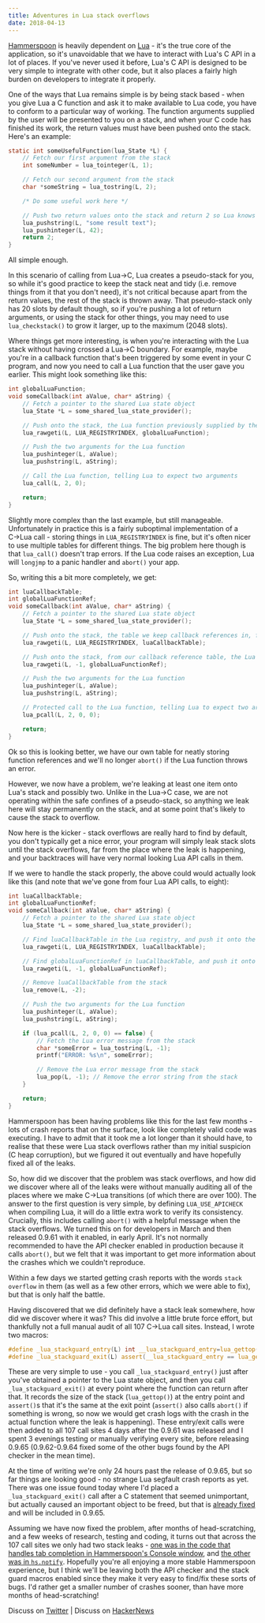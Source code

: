 ```yaml
---
title: Adventures in Lua stack overflows
date: 2018-04-13
---
```


[Hammerspoon](http://www.hammerspoon.org) is heavily dependent on [Lua](http://www.lua.org) - it's the true core of the application, so it's unavoidable that we have to interact with Lua's C API in a lot of places. If you've never used it before, Lua's C API is designed to be very simple to integrate with other code, but it also places a fairly high burden on developers to integrate it properly.

One of the ways that Lua remains simple is by being stack based - when you give Lua a C function and ask it to make available to Lua code, you have to conform to a particular way of working. The function arguments supplied by the user will be presented to you on a stack, and when your C code has finished its work, the return values must have been pushed onto the stack. Here's an example:

```C
static int someUsefulFunction(lua_State *L) {
    // Fetch our first argument from the stack
    int someNumber = lua_tointeger(L, 1);

    // Fetch our second argument from the stack
    char *someString = lua_tostring(L, 2);

    /* Do some useful work here */

    // Push two return values onto the stack and return 2 so Lua knows how many return values we provided
    lua_pushstring(L, "some result text");
    lua_pushinteger(L, 42);
    return 2;
}
```

All simple enough.

In this scenario of calling from Lua→C, Lua creates a pseudo-stack for you, so while it's good practice to keep the stack neat and tidy (i.e. remove things from it that you don't need), it's not critical because apart from the return values, the rest of the stack is thrown away. That pseudo-stack only has 20 slots by default though, so if you're pushing a lot of return arguments, or using the stack for other things, you may need to use `lua_checkstack()` to grow it larger, up to the maximum (2048 slots).

Where things get more interesting, is when you're interacting with the Lua stack without having crossed a Lua→C boundary. For example, maybe you're in a callback function that's been triggered by some event in your C program, and now you need to call a Lua function that the user gave you earlier. This might look something like this:

```C
int globalLuaFunction;
void someCallback(int aValue, char* aString) {
    // Fetch a pointer to the shared Lua state object
    lua_State *L = some_shared_lua_state_provider();

    // Push onto the stack, the Lua function previously supplied by the user, from Lua's global registry
    lua_rawgeti(L, LUA_REGISTRYINDEX, globalLuaFunction);

    // Push the two arguments for the Lua function
    lua_pushinteger(L, aValue);
    lua_pushstring(L, aString);

    // Call the Lua function, telling Lua to expect two arguments
    lua_call(L, 2, 0);

    return;
}
```

Slightly more complex than the last example, but still manageable. Unfortunately in practice this is a fairly suboptimal implementation of a C→Lua call - storing things in `LUA_REGISTRYINDEX` is fine, but it's often nicer to use multiple tables for different things. The big problem here though is that `lua_call()` doesn't trap errors. If the Lua code raises an exception, Lua will `longjmp` to a panic handler and `abort()` your app.

So, writing this a bit more completely, we get:

```C
int luaCallbackTable;
int globalLuaFunctionRef;
void someCallback(int aValue, char* aString) {
    // Fetch a pointer to the shared Lua state object
    lua_State *L = some_shared_lua_state_provider();

    // Push onto the stack, the table we keep callback references in, from Lua's global registry
    lua_rawgeti(L, LUA_REGISTRYINDEX, luaCallbackTable);

    // Push onto the stack, from our callback reference table, the Lua function previously supplied by the user
    lua_rawgeti(L, -1, globalLuaFunctionRef);

    // Push the two arguments for the Lua function
    lua_pushinteger(L, aValue);
    lua_pushstring(L, aString);

    // Protected call to the Lua function, telling Lua to expect two arguments
    lua_pcall(L, 2, 0, 0);

    return;
}
```

Ok so this is looking better, we have our own table for neatly storing function references and we'll no longer `abort()` if the Lua function throws an error.

However, we now have a problem, we're leaking at least one item onto Lua's stack and possibly two. Unlike in the Lua→C case, we are not operating within the safe confines of a pseudo-stack, so anything we leak here will stay permanently on the stack, and at some point that's likely to cause the stack to overflow.

Now here is the kicker - stack overflows are really hard to find by default, you don't typically get a nice error, your program will simply leak stack slots until the stack overflows, far from the place where the leak is happening, and your backtraces will have very normal looking Lua API calls in them.

If we were to handle the stack properly, the above could would actually look like this (and note that we've gone from four Lua API calls, to eight):

```C
int luaCallbackTable;
int globalLuaFunctionRef;
void someCallback(int aValue, char* aString) {
    // Fetch a pointer to the shared Lua state object
    lua_State *L = some_shared_lua_state_provider();

    // Find luaCallbackTable in the Lua registry, and push it onto the stack
    lua_rawgeti(L, LUA_REGISTRYINDEX, luaCallbackTable);

    // Find globalLuaFunctionRef in luaCallbackTable, and push it onto the stack
    lua_rawgeti(L, -1, globalLuaFunctionRef);

    // Remove luaCallbackTable from the stack
    lua_remove(L, -2);

    // Push the two arguments for the Lua function
    lua_pushinteger(L, aValue);
    lua_pushstring(L, aString);

    if (lua_pcall(L, 2, 0, 0) == false) {
        // Fetch the Lua error message from the stack
        char *someError = lua_tostring(L, -1);
        printf("ERROR: %s\n", someError);

        // Remove the Lua error message from the stack
        lua_pop(L, -1); // Remove the error string from the stack
    }

    return;
}
```

Hammerspoon has been having problems like this for the last few months - lots of crash reports that on the surface, look like completely valid code was executing. I have to admit that it took me a lot longer than it should have, to realise that these were Lua stack overflows rather than my initial suspicion (C heap corruption), but we figured it out eventually and have hopefully fixed all of the leaks.

So, how did we discover that the problem was stack overflows, and how did we discover where all of the leaks were without manually auditing all of the places where we make C→Lua transitions (of which there are over 100). The answer to the first question is very simple, by defining `LUA_USE_APICHECK` when compiling Lua, it will do a little extra work to verify its consistency. Crucially, this includes calling `abort()` with a helpful message when the stack overflows. We turned this on for developers in March and then released 0.9.61 with it enabled, in early April. It's not normally recommended to have the API checker enabled in production because it calls `abort()`, but we felt that it was important to get more information about the crashes which we couldn't reproduce.

Within a few days we started getting crash reports with the words `stack overflow` in them (as well as a few other errors, which we were able to fix), but that is only half the battle.

Having discovered that we did definitely have a stack leak somewhere, how did we discover where it was? This did involve a little brute force effort, but thankfully not a full manual audit of all 107 C→Lua call sites. Instead, I wrote two macros:

```C
#define _lua_stackguard_entry(L) int __lua_stackguard_entry=lua_gettop(L);
#define _lua_stackguard_exit(L) assert(__lua_stackguard_entry == lua_gettop(L));
```

These are very simple to use - you call `_lua_stackguard_entry()` just after you've obtained a pointer to the Lua state object, and then you call `_lua_stackguard_exit()` at every point where the function can return after that. It records the size of the stack (`lua_gettop()`) at the entry point and `assert()`s that it's the same at the exit point (`assert()` also calls `abort()` if something is wrong, so now we would get crash logs with the crash in the actual function where the leak is happening).
These entry/exit calls were then added to all 107 call sites 4 days after the 0.9.61 was released and I spent 3 evenings testing or manually verifying every site, before releasing 0.9.65 (0.9.62-0.9.64 fixed some of the other bugs found by the API checker in the mean time).

At the time of writing we're only 24 hours past the release of 0.9.65, but so far things are looking good - no strange Lua segfault crash reports as yet. There was one issue found today where I'd placed a `_lua_stackguard_exit()` call after a C statement that seemed unimportant, but actually caused an important object to be freed, but that is [already fixed](https://github.com/Hammerspoon/hammerspoon/commit/95a13554c65568aca2ee6db040895c6345b01b50) and will be included in 0.9.65.

Assuming we have now fixed the problem, after months of head-scratching, and a few weeks of research, testing and coding, it turns out that across the 107 call sites we only had two stack leaks - [one was in the code that handles tab completion in Hammerspoon's Console window](https://github.com/Hammerspoon/hammerspoon/commit/2b7abf2b33e3ddb17d87e548725959a8bba1ac40#diff-d0e4e7c56ae114494056acc9758d118fR797), and [the other was in `hs.notify`](https://github.com/Hammerspoon/hammerspoon/commit/f199351538d7b81bd4a01f349ddeb2e33e76d8e7). Hopefully you're all enjoying a more stable Hammerspoon experience, but I think we'll be leaving both the API checker and the stack guard macros enabled since they make it very easy to find/fix these sorts of bugs. I'd rather get a smaller number of crashes sooner, than have more months of head-scratching!

Discuss on [Twitter](https://twitter.com/cmsj/status/984592229472833536) | Discuss on [HackerNews](https://news.ycombinator.com/item?id=16826199)
